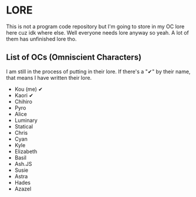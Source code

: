 # LORE
This is not a program code repository but I'm going to store in my OC lore here cuz idk where else.
Well everyone needs lore anyway so yeah. A lot of them has unfinished lore tho.

## List of OCs (Omniscient Characters)
I am still in the process of putting in their lore. If there's a "✔" by their name, that means I have written their lore.
- Kou (me) ✔
- Kaori ✔
- Chihiro
- Pyro
- Alice
- Luminary
- Statical
- Chris
- Cyan
- Kyle
- Elizabeth
- Basil
- Ash.JS
- Susie
- Astra
- Hades
- Azazel
